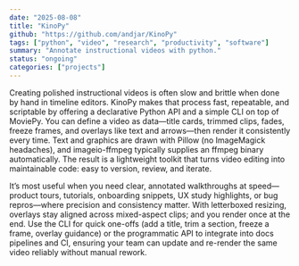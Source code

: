 ```yaml
---
date: "2025-08-08"
title: "KinoPy"
github: "https://github.com/andjar/KinoPy"
tags: ["python", "video", "research", "productivity", "software"]
summary: "Annotate instructional videos with python."
status: "ongoing"
categories: ["projects"]
---
```


Creating polished instructional videos is often slow and brittle when done by hand in timeline editors. KinoPy makes that process fast, repeatable, and scriptable by offering a declarative Python API and a simple CLI on top of MoviePy. You can define a video as data—title cards, trimmed clips, fades, freeze frames, and overlays like text and arrows—then render it consistently every time. Text and graphics are drawn with Pillow (no ImageMagick headaches), and imageio-ffmpeg typically supplies an ffmpeg binary automatically. The result is a lightweight toolkit that turns video editing into maintainable code: easy to version, review, and iterate.

It’s most useful when you need clear, annotated walkthroughs at speed—product tours, tutorials, onboarding snippets, UX study highlights, or bug repros—where precision and consistency matter. With letterboxed resizing, overlays stay aligned across mixed-aspect clips; and you render once at the end. Use the CLI for quick one-offs (add a title, trim a section, freeze a frame, overlay guidance) or the programmatic API to integrate into docs pipelines and CI, ensuring your team can update and re-render the same video reliably without manual rework.